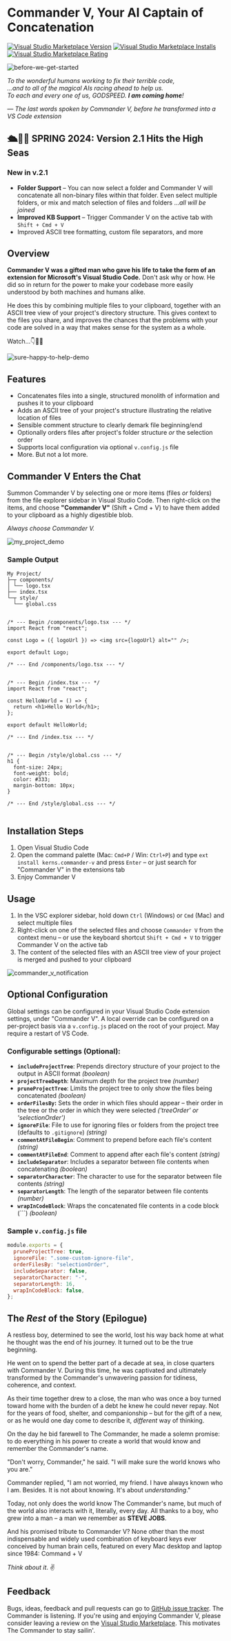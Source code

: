 # Commander V, Your AI Captain of Concatenation

[![Visual Studio Marketplace Version](https://img.shields.io/visual-studio-marketplace/v/kerns.commander-v?label=Visual%20Studio%20Marketplace)](https://marketplace.visualstudio.com/items?itemName=kerns.commander-v)
[![Visual Studio Marketplace Installs](https://img.shields.io/visual-studio-marketplace/i/kerns.commander-v?label=Installs)](https://marketplace.visualstudio.com/items?itemName=kerns.commander-v)
[![Visual Studio Marketplace Rating](https://img.shields.io/visual-studio-marketplace/r/kerns.commander-v?label=Rating)](https://marketplace.visualstudio.com/items?itemName=kerns.commander-v)

![before-we-get-started](https://user-images.githubusercontent.com/20254/233304185-ceba2782-c8dc-4bc3-95de-18a9f7091f90.png)

_To the wonderful humans working to fix their terrible code,  
...and to all of the magical AIs racing ahead to help us.  
To each and every one of us, GODSPEED. **I am coming home**!_

<cite>— The last words spoken by Commander V, before he transformed into a VS Code extension</cite>

## 🛳️🐬💦 SPRING 2024: Version 2.1 Hits the High Seas

### New in v.2.1

- **Folder Support** – You can now select a folder and Commander V will concatenate all non-binary files within that folder. Even select multiple folders, or mix and match selection of files and folders ..._all will be joined_
- **Improved KB Support** – Trigger Commander V on the active tab with `Shift + Cmd + V`
- Improved ASCII tree formatting, custom file separators, and more

## Overview

**Commander V was a gifted man who gave his life to take the form of an extension for Microsoft's Visual Studio Code.** Don't ask why or how. He did so in return for the power to make your codebase more easily understood by both machines and humans alike.

He does this by combining multiple files to your clipboard, together with an ASCII tree view of your project's directory structure. This gives context to the files you share, and improves the chances that the problems with your code are solved in a way that makes sense for the system as a whole.

Watch...👇👀🍿

![sure-happy-to-help-demo](https://user-images.githubusercontent.com/20254/233346169-2d0d90c8-d948-415d-8041-f29d822ecb0f.gif)

## Features

- Concatenates files into a single, structured monolith of information and pushes it to your clipboard
- Adds an ASCII tree of your project's structure illustrating the relative location of files
- Sensible comment structure to clearly demark file beginning/end
- Optionally orders files after project's folder structure _or_ the selection order
- Supports local configuration via optional `v.config.js` file
- More. But not a lot more.

## Commander V Enters the Chat

Summon Commander V by selecting one or more items (files _or_ folders) from the file explorer sidebar in Visual Studio Code. Then right-click on the items, and choose **"Commander V"** (Shift + Cmd + V) to have them added to your clipboard as a highly digestible blob.

_Always choose Commander V._

![my_project_demo](https://github.com/kerns/commander-v/assets/20254/3b6b84d4-4a7c-49d3-aca0-4e8dd1e1a947)

### Sample Output

```
My Project/
├─┬ components/
│ └── logo.tsx
├── index.tsx
└─┬ style/
  └── global.css


/* --- Begin /components/logo.tsx --- */
import React from "react";

const Logo = ({ logoUrl }) => <img src={logoUrl} alt="" />;

export default Logo;

/* --- End /components/logo.tsx --- */


/* --- Begin /index.tsx --- */
import React from "react";

const HelloWorld = () => {
  return <h1>Hello World</h1>;
};

export default HelloWorld;

/* --- End /index.tsx --- */


/* --- Begin /style/global.css --- */
h1 {
  font-size: 24px;
  font-weight: bold;
  color: #333;
  margin-bottom: 10px;
}

/* --- End /style/global.css --- */


```

## Installation Steps

1. Open Visual Studio Code
2. Open the command palette (Mac: `Cmd+P` / Win: `Ctrl+P`) and type `ext install kerns.commander-v` and press `Enter` – or just search for "Commander V" in the extensions tab
3. Enjoy Commander V

## Usage

1. In the VSC explorer sidebar, hold down `Ctrl` (Windows) or `Cmd` (Mac) and select multiple files
2. Right-click on one of the selected files and choose `Commander V` from the context menu – or use the keyboard shortcut `Shift + Cmd + V` to trigger Commander V on the active tab
3. The content of the selected files with an ASCII tree view of your project is merged and pushed to your clipboard

![commander_v_notification](https://github.com/kerns/commander-v/assets/20254/930f0c95-ba3f-4e7d-9c3d-e9afecb0a92f)

## Optional Configuration

Global settings can be configured in your Visual Studio Code extension settings, under "Commander V". A local override can be configured on a per-project basis via a `v.config.js` placed on the root of your project. May require a restart of VS Code.

### Configurable settings (Optional):

- **`includeProjectTree`**: Prepends directory structure of your project to the output in ASCII format _(boolean)_
- **`projectTreeDepth`**: Maximum depth for the project tree _(number)_
- **`pruneProjectTree`**: Limits the project tree to only show the files being concatenated _(boolean)_
- **`orderFilesBy`:** Sets the order in which files should appear – their order in the tree or the order in which they were selected _('treeOrder' or 'selectionOrder')_
- **`ignoreFile`**: File to use for ignoring files or folders from the project tree (defaults to `.gitignore`) _(string)_
- **`commentAtFileBegin`**: Comment to prepend before each file's content _(string)_
- **`commentAtFileEnd`**: Comment to append after each file's content _(string)_
- **`includeSeparator`**: Includes a separator between file contents when concatenating _(boolean)_
- **`separatorCharacter`**: The character to use for the separator between file contents _(string)_
- **`separatorLength`**: The length of the separator between file contents _(number)_
- **`wrapInCodeBlock`**: Wraps the concatenated file contents in a code block (```) _(boolean)_

### Sample `v.config.js` file

```javascript
module.exports = {
  pruneProjectTree: true,
  ignoreFile: ".some-custom-ignore-file",
  orderFilesBy: "selectionOrder",
  includeSeparator: false,
  separatorCharacter: "-",
  separatorLength: 16,
  wrapInCodeBlock: false,
};
```

## The _Rest_ of the Story (Epilogue)

A restless boy, determined to see the world, lost his way back home at what he thought was the end of his journey. It turned out to be the true beginning.

He went on to spend the better part of a decade at sea, in close quarters with Commander V. During this time, he was captivated and ultimately transformed by the Commander's unwavering passion for tidiness, coherence, and context.

As their time together drew to a close, the man who was once a boy turned toward home with the burden of a debt he knew he could never repay. Not for the years of food, shelter, and companionship – but for the gift of a new, or as he would one day come to describe it, _different_ way of thinking.

On the day he bid farewell to The Commander, he made a solemn promise: to do everything in his power to create a world that would know and remember the Commander's name.

"Don't worry, Commander," he said. "I will make sure the world knows who you are."

Commander replied, "I am not worried, my friend. I have always known who I am. Besides. It is not about knowing. It's about _understanding_."

Today, not only does the world know The Commander's name, but much of the world also interacts with it, literally, every day. All thanks to a boy, who grew into a man – a man we remember as **STEVE JOBS**.

And his promised tribute to Commander V? None other than the most indispensable and widely used combination of keyboard keys ever conceived by human brain cells, featured on every Mac desktop and laptop since 1984: Command + V

_Think about it_. ✌️

## Feedback

Bugs, ideas, feedback and pull requests can go to [GitHub issue tracker](https://github.com/kerns/commander-v/issues). The Commander is listening. If you're using and enjoying Commander V, please consider leaving a review on the [Visual Studio Marketplace](https://marketplace.visualstudio.com/items?itemName=kerns.commander-v). This motivates The Commander to stay sailin'.
